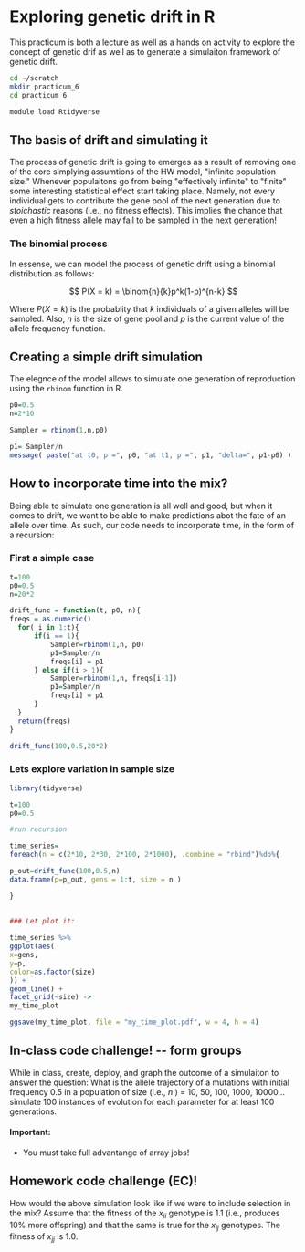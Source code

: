 # Exploring genetic drift in R

This practicum is both a lecture as well as a hands on activity to explore the concept of genetic drif as well as to generate a simulaiton framework of genetic drift.

```bash
cd ~/scratch
mkdir practicum_6
cd practicum_6

module load Rtidyverse
```

## The basis of drift and simulating it

The process of genetic drift is going to emerges as a result of removing one of the core simplying assumtions of the HW model, "infinite population size." Whenever populaitons go from being "effectively infinite" to "finite" some interesting statistical effect start taking place. Namely, not every individual gets to contribute the gene pool of the next generation due to *stoichastic* reasons (i.e., no fitness effects). This implies the chance that even a high fitness allele may fail to be sampled in the next generation!

### The binomial process

In essense, we can model the process of genetic drift using a binomial distribution as follows: 


$$
P(X = k) = \binom{n}{k}p^k(1-p)^{n-k}
$$

Where $P(X = k)$ is the probablity that $k$ individuals of a given alleles will be sampled. Also, $n$ is the size of gene pool and $p$ is the current value of the allele frequency function. 

## Creating a simple drift simulation

The elegnce of the model allows to simulate one generation of reproduction using the `rbinom` function in R.

```r
p0=0.5
n=2*10

Sampler = rbinom(1,n,p0)

p1= Sampler/n
message( paste("at t0, p =", p0, "at t1, p =", p1, "delta=", p1-p0) )
```

## How to incorporate time into the mix?

Being able to simulate one generation is all well and good, but when it comes to drift, we want to be able to make predictions abot the fate of an allele over time. As such, our code needs to incorporate time, in the form of a recursion:

### First a simple case

```r
t=100
p0=0.5
n=20*2

drift_func = function(t, p0, n){
freqs = as.numeric()
  for( i in 1:t){
	  if(i == 1){
		  Sampler=rbinom(1,n, p0)
		  p1=Sampler/n
		  freqs[i] = p1
	  } else if(i > 1){
	  	  Sampler=rbinom(1,n, freqs[i-1])
		  p1=Sampler/n
		  freqs[i] = p1
	  }
  }
  return(freqs)
}

drift_func(100,0.5,20*2)
```

### Lets explore variation in sample size

```R
library(tidyverse)

t=100
p0=0.5

#run recursion

time_series=
foreach(n = c(2*10, 2*30, 2*100, 2*1000), .combine = "rbind")%do%{

p_out=drift_func(100,0.5,n)
data.frame(p=p_out, gens = 1:t, size = n )

}
 

### Let plot it: 
 
time_series %>% 
ggplot(aes(
x=gens,
y=p,
color=as.factor(size)
)) +
geom_line() +
facet_grid(~size) ->
my_time_plot

ggsave(my_time_plot, file = "my_time_plot.pdf", w = 4, h = 4)

```

## In-class code challenge! -- form groups

While in class, create, deploy, and graph the outcome of a simulaiton to answer the question: What is the allele trajectory of a mutations with initial frequency 0.5 in a population of size (i.e., $n$ ) = 10, 50, 100, 1000, 10000... simulate 100 instances of evolution for each parameter for at least 100 generations.

#### Important:

*  You must take full advantange of array jobs!

## Homework code challenge (EC)! 

How would the above simulation look like if we were to include selection in the mix? Assume that the fitness of the $x_{ii}$ genotype is 1.1 (i.e., produces 10% more offspring) and that the same is true for the $x_{ij}$ genotypes. The fitness of $x_{jj}$ is 1.0. 

